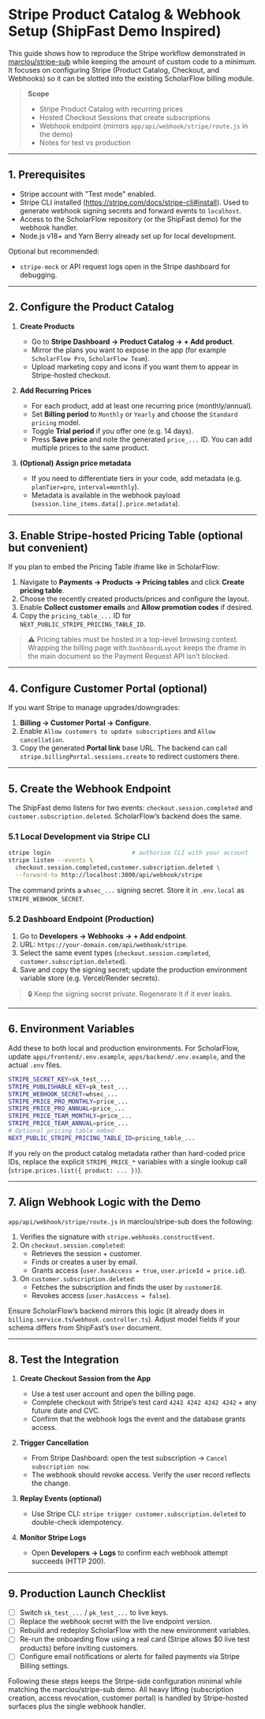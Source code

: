 # Stripe Product Catalog & Webhook Setup (ShipFast Demo Inspired)

This guide shows how to reproduce the Stripe workflow demonstrated in [marclou/stripe-sub](https://github.com/marclou/stripe-sub) while keeping the amount of custom code to a minimum. It focuses on configuring Stripe (Product Catalog, Checkout, and Webhooks) so it can be slotted into the existing ScholarFlow billing module.

> **Scope**
>
> - Stripe Product Catalog with recurring prices
> - Hosted Checkout Sessions that create subscriptions
> - Webhook endpoint (mirrors `app/api/webhook/stripe/route.js` in the demo)
> - Notes for test vs production

---

## 1. Prerequisites

- Stripe account with "Test mode" enabled.
- Stripe CLI installed (<https://stripe.com/docs/stripe-cli#install>). Used to generate webhook signing secrets and forward events to `localhost`.
- Access to the ScholarFlow repository (or the ShipFast demo) for the webhook handler.
- Node.js v18+ and Yarn Berry already set up for local development.

Optional but recommended:

- `stripe-mock` or API request logs open in the Stripe dashboard for debugging.

---

## 2. Configure the Product Catalog

1. **Create Products**
   - Go to **Stripe Dashboard → Product Catalog → + Add product**.
   - Mirror the plans you want to expose in the app (for example `ScholarFlow Pro`, `ScholarFlow Team`).
   - Upload marketing copy and icons if you want them to appear in Stripe-hosted checkout.

2. **Add Recurring Prices**
   - For each product, add at least one recurring price (monthly/annual).
   - Set **Billing period** to `Monthly` or `Yearly` and choose the `Standard pricing` model.
   - Toggle **Trial period** if you offer one (e.g. 14 days).
   - Press **Save price** and note the generated `price_...` ID. You can add multiple prices to the same product.

3. **(Optional) Assign price metadata**
   - If you need to differentiate tiers in your code, add metadata (e.g. `planTier=pro`, `interval=monthly`).
   - Metadata is available in the webhook payload (`session.line_items.data[].price.metadata`).

---

## 3. Enable Stripe-hosted Pricing Table (optional but convenient)

If you plan to embed the Pricing Table iframe like in ScholarFlow:

1. Navigate to **Payments → Products → Pricing tables** and click **Create pricing table**.
2. Choose the recently created products/prices and configure the layout.
3. Enable **Collect customer emails** and **Allow promotion codes** if desired.
4. Copy the `pricing_table_...` ID for `NEXT_PUBLIC_STRIPE_PRICING_TABLE_ID`.

> ⚠️ Pricing tables must be hosted in a top-level browsing context. Wrapping the billing page with `DashboardLayout` keeps the iframe in the main document so the Payment Request API isn’t blocked.

---

## 4. Configure Customer Portal (optional)

If you want Stripe to manage upgrades/downgrades:

1. **Billing → Customer Portal → Configure**.
2. Enable `Allow customers to update subscriptions` and `Allow cancellation`.
3. Copy the generated **Portal link** base URL. The backend can call `stripe.billingPortal.sessions.create` to redirect customers there.

---

## 5. Create the Webhook Endpoint

The ShipFast demo listens for two events: `checkout.session.completed` and `customer.subscription.deleted`. ScholarFlow’s backend does the same.

### 5.1 Local Development via Stripe CLI

```bash
stripe login                       # authorise CLI with your account
stripe listen --events \
  checkout.session.completed,customer.subscription.deleted \
  --forward-to http://localhost:3000/api/webhook/stripe
```

The command prints a `whsec_...` signing secret. Store it in `.env.local` as `STRIPE_WEBHOOK_SECRET`.

### 5.2 Dashboard Endpoint (Production)

1. Go to **Developers → Webhooks → + Add endpoint**.
2. URL: `https://your-domain.com/api/webhook/stripe`.
3. Select the same event types (`checkout.session.completed`, `customer.subscription.deleted`).
4. Save and copy the signing secret; update the production environment variable store (e.g. Vercel/Render secrets).

> 🔒 Keep the signing secret private. Regenerate it if it ever leaks.

---

## 6. Environment Variables

Add these to both local and production environments. For ScholarFlow, update `apps/frontend/.env.example`, `apps/backend/.env.example`, and the actual `.env` files.

```bash
STRIPE_SECRET_KEY=sk_test_...
STRIPE_PUBLISHABLE_KEY=pk_test_...
STRIPE_WEBHOOK_SECRET=whsec_...
STRIPE_PRICE_PRO_MONTHLY=price_...
STRIPE_PRICE_PRO_ANNUAL=price_...
STRIPE_PRICE_TEAM_MONTHLY=price_...
STRIPE_PRICE_TEAM_ANNUAL=price_...
# Optional pricing table embed
NEXT_PUBLIC_STRIPE_PRICING_TABLE_ID=pricing_table_...
```

If you rely on the product catalog metadata rather than hard-coded price IDs, replace the explicit `STRIPE_PRICE_*` variables with a single lookup call (`stripe.prices.list({ product: ... })`).

---

## 7. Align Webhook Logic with the Demo

`app/api/webhook/stripe/route.js` in marclou/stripe-sub does the following:

1. Verifies the signature with `stripe.webhooks.constructEvent`.
2. On `checkout.session.completed`:
   - Retrieves the session + customer.
   - Finds or creates a user by email.
   - Grants access (`user.hasAccess = true`, `user.priceId = price.id`).
3. On `customer.subscription.deleted`:
   - Fetches the subscription and finds the user by `customerId`.
   - Revokes access (`user.hasAccess = false`).

Ensure ScholarFlow’s backend mirrors this logic (it already does in `billing.service.ts`/`webhook.controller.ts`). Adjust model fields if your schema differs from ShipFast’s `User` document.

---

## 8. Test the Integration

1. **Create Checkout Session from the App**
   - Use a test user account and open the billing page.
   - Complete checkout with Stripe’s test card `4242 4242 4242 4242` + any future date and CVC.
   - Confirm that the webhook logs the event and the database grants access.

2. **Trigger Cancellation**
   - From Stripe Dashboard: open the test subscription → `Cancel subscription now`.
   - The webhook should revoke access. Verify the user record reflects the change.

3. **Replay Events (optional)**
   - Use Stripe CLI: `stripe trigger customer.subscription.deleted` to double-check idempotency.

4. **Monitor Stripe Logs**
   - Open **Developers → Logs** to confirm each webhook attempt succeeds (HTTP 200).

---

## 9. Production Launch Checklist

- [ ] Switch `sk_test_...` / `pk_test_...` to live keys.
- [ ] Replace the webhook secret with the live endpoint version.
- [ ] Rebuild and redeploy ScholarFlow with the new environment variables.
- [ ] Re-run the onboarding flow using a real card (Stripe allows $0 live test products) before inviting customers.
- [ ] Configure email notifications or alerts for failed payments via Stripe Billing settings.

Following these steps keeps the Stripe-side configuration minimal while matching the marclou/stripe-sub demo. All heavy lifting (subscription creation, access revocation, customer portal) is handled by Stripe-hosted surfaces plus the single webhook handler.

